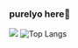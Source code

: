 ### purelyo here🚀
![](https://github-readme-stats.vercel.app/api?username=Lyy-spec )
![Top Langs](https://github-readme-stats.vercel.app/api/top-langs/?username=lyy-spec)
<!-- <a href="https://github.com/anuraghazra/github-readme-stats">
  <img align="center" src="https://github-readme-stats.vercel.app/api/pin/?username=anuraghazra&repo=github-readme-stats" />
</a>
<a href="https://github.com/anuraghazra/convoychat">
  <img align="center" src="https://github-readme-stats.vercel.app/api/pin/?username=anuraghazra&repo=convoychat" />
</a> -->








